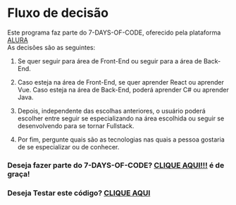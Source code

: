 <h1>Fluxo de decisão</h1>
<p>Este programa faz parte do 7-DAYS-OF-CODE, oferecido pela plataforma <a href="https://www.alura.com.br/">ALURA<a>
<br>
As decisões são as seguintes:
<br>

1. Se quer seguir para área de Front-End ou seguir para a área de Back-End.

2. Caso esteja na área de Front-End, se quer aprender React ou aprender Vue. Caso esteja na área de Back-End, poderá aprender C# ou aprender Java.

3. Depois, independente das escolhas anteriores, o usuário poderá escolher entre seguir se especializando na área escolhida ou seguir se desenvolvendo para se tornar Fullstack.

4. Por fim, pergunte quais são as tecnologias nas quais a pessoa gostaria de se especializar ou de conhecer.

<h3>Deseja fazer parte do 7-DAYS-OF-CODE? <a href="https://7daysofcode.io/">CLIQUE AQUI!!!<a> é de graça!</h3>
<h3>Deseja Testar este código? <a href="https://jseditor.io/?key=fluxo-de-decisao">CLIQUE AQUI<a></h3>
